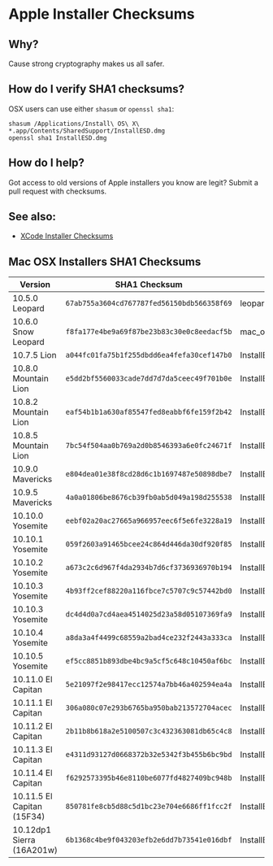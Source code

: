 # Apple Installer Checksums

## Why?

Cause strong cryptography makes us all safer.

## How do I verify SHA1 checksums?

OSX users can use either `shasum` or `openssl sha1`:

````
shasum /Applications/Install\ OS\ X\ *.app/Contents/SharedSupport/InstallESD.dmg
openssl sha1 InstallESD.dmg
````

## How do I help?

Got access to old versions of Apple installers you know are legit? Submit a pull request with checksums.

## See also:

* [XCode Installer Checksums](xcode.md)

## Mac OSX Installers SHA1 Checksums

| Version              | SHA1 Checksum                              | Filename                                 |
| ---------------------| ------------------------------------------ | ---------------------------------------- |
| 10.5.0 Leopard       | `67ab755a3604cd767787fed56150bdb566358f69` | leopard_9a581_userdvd.dmg
| 10.6.0 Snow Leopard  | `f8fa177e4be9a69f87be23b83c30e0c8eedacf5b` | mac_os_x_v10.6_build_10a432_user_dvd.dmg
| 10.7.5 Lion          | `a044fc01fa75b1f255dbdd6ea4fefa30cef147b0` | InstallESD.dmg
| 10.8.0 Mountain Lion | `e5dd2bf5560033cade7dd7d7da5ceec49f701b0e` | InstallESD.dmg
| 10.8.2 Mountain Lion | `eaf54b1b1a630af85547fed8eabbf6fe159f2b42` | InstallESD.dmg
| 10.8.5 Mountain Lion | `7bc54f504aa0b769a2d0b8546393a6e0fc24671f` | InstallESD.dmg
| 10.9.0 Mavericks     | `e804dea01e38f8cd28d6c1b1697487e50898dbe7` | InstallESD.dmg
| 10.9.5 Mavericks     | `4a0a01806be8676cb39fb0ab5d049a198d255538` | InstallESD.dmg
| 10.10.0 Yosemite     | `eebf02a20ac27665a966957eec6f5e6fe3228a19` | InstallESD.dmg
| 10.10.1 Yosemite     | `059f2603a91465bcee24c864d446da30df920f85` | InstallESD.dmg
| 10.10.2 Yosemite     | `a673c2c6d967f4da2934b7d6cf3736936970b194` | InstallESD.dmg
| 10.10.3 Yosemite     | `4b93ff2cef88220a116fbce7c5707c9c57442bd0` | InstallESD.dmg
| 10.10.3 Yosemite     | `dc4d4d0a7cd4aea4514025d23a58d05107369fa9` | InstallESD.dmg
| 10.10.4 Yosemite     | `a8da3a4f4499c68559a2bad4ce232f2443a333ca` | InstallESD.dmg
| 10.10.5 Yosemite     | `ef5cc8851b893dbe4bc9a5cf5c648c10450af6bc` | InstallESD.dmg
| 10.11.0 El Capitan   | `5e21097f2e98417ecc12574a7bb46a402594ea4a` | InstallESD.dmg
| 10.11.1 El Capitan   | `306a080c07e293b6765ba950bab213572704acec` | InstallESD.dmg
| 10.11.2 El Capitan   | `2b11b8b618a2e5100507c3c432363081db65c4c8` | InstallESD.dmg
| 10.11.3 El Capitan   | `e4311d93127d0668372b32e5342f3b455b6bc9bd` | InstallESD.dmg
| 10.11.4 El Capitan   | `f6292573395b46e8110be6077fd4827409bc948b` | InstallESD.dmg
| 10.11.5 El Capitan (15F34) | `850781fe8cb5d88c5d1bc23e704e6686ff1fcc2f` | InstallESD.dmg
| 10.12dp1 Sierra (16A201w) | `6b1368c4be9f043203efb2e6dd7b73541e016dbf` | InstallESD.dmg
